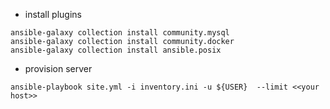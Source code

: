 * install plugins

```
ansible-galaxy collection install community.mysql
ansible-galaxy collection install community.docker
ansible-galaxy collection install ansible.posix
```

* provision server

```
ansible-playbook site.yml -i inventory.ini -u ${USER}  --limit <<your host>>
```
